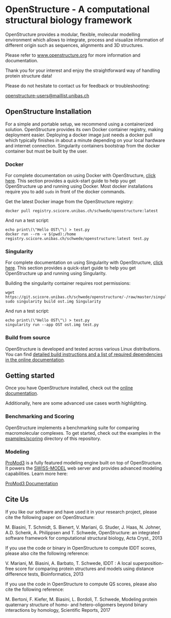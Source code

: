 # OpenStructure - A computational structural biology framework

OpenStructure provides a modular, flexible, molecular modelling environment
which allows to integrate, process and visualize information of different origin
such as sequences, alignments and 3D structures.

Please refer to www.openstructure.org for more information and documentation.

Thank you for your interest and enjoy the straightforward way of handling protein
structure data!

Please do not hesitate to contact us for feedback or troubleshooting:

 <a href="mailto:&#111;&#112;&#101;&#110;&#115;&#116;&#114;&#117;&#099;&#116;&#117;&#114;&#101;&#045;&#117;&#115;&#101;&#114;&#115;&#064;&#109;&#097;&#105;&#108;&#108;&#105;&#115;&#116;&#046;&#117;&#110;&#105;&#098;&#097;&#115;&#046;&#099;&#104;">&#111;&#112;&#101;&#110;&#115;&#116;&#114;&#117;&#099;&#116;&#117;&#114;&#101;&#045;&#117;&#115;&#101;&#114;&#115;&#064;&#109;&#097;&#105;&#108;&#108;&#105;&#115;&#116;&#046;&#117;&#110;&#105;&#098;&#097;&#115;&#046;&#099;&#104;</a>

## OpenStructure Installation

For a simple and portable setup, we recommend using a containerized
solution. OpenStructure provides its own Docker container registry,
making deployment easier. Deploying a docker image just needs a
docker pull which typically finishes in about a minute depending
on your local hardware and internet connection. Singularity
containers bootstrap from the docker container but must be built
by the user. 

### Docker

For complete documentation on using Docker with OpenStructure, 
[click here](https://git.scicore.unibas.ch/schwede/openstructure/tree/master/docker).
This section provides a quick-start guide to help you get OpenStructure up and running using Docker.
Most docker installations require you to add `sudo` in front of the docker commands.

Get the latest Docker image from the OpenStructure registry:

```
docker pull registry.scicore.unibas.ch/schwede/openstructure:latest
```

And run a test script:

```
echo print\(\"Hello OST\"\) > test.py
docker run --rm -v $(pwd):/home registry.scicore.unibas.ch/schwede/openstructure:latest test.py
```
### Singularity

For complete documentation on using Singularity with OpenStructure, 
[click here](https://git.scicore.unibas.ch/schwede/openstructure/tree/master/singularity).
This section provides a quick-start guide to help you get OpenStructure up and running using Singularity.

Building the singularity container requires root permissions:

```
wget https://git.scicore.unibas.ch/schwede/openstructure/-/raw/master/singularity/Singularity
sudo singularity build ost.img Singularity
```

And run a test script:

```
echo print\(\"Hello OST\"\) > test.py
singularity run --app OST ost.img test.py
```

### Build from source

OpenStructure is developed and tested across various Linux distributions.
You can find [detailed build instructions and a list of required dependencies
in the online documentation](https://openstructure.org/docs/install/).

## Getting started

Once you have OpenStructure installed, check out the [online
documentation](https://openstructure.org/docs/).

Additionally, here are some advanced use cases worth highlighting.

### Benchmarking and Scoring

OpenStructure implements a benchmarking suite for comparing macromolecular
complexes. To get started, check out the examples in the [examples/scoring](examples/scoring)
directory of this repository.

### Modeling

[ProMod3](https://git.scicore.unibas.ch/schwede/ProMod3) is a fully featured modeling engine built on top of OpenStructure.
It powers the [SWISS-MODEL](https://swissmodel.expasy.org) web server and provides advanced modeling
capabilities. Learn more here:

[ProMod3 Documentation](https://openstructure.org/promod3)


## Cite Us

If you like our software and have used it in your research project, please cite
the following paper on OpenStructure:

 M. Biasini, T. Schmidt, S. Bienert, V. Mariani, G. Studer, J. Haas, N. Johner,
 A.D. Schenk, A. Philippsen and T. Schwede, OpenStructure: an integrated
 software framework for computational structural biology, Acta Cryst., 2013

If you use the code or binary in OpenStructure to compute lDDT scores, please
also cite the following reference:

 V. Mariani, M. Biasini, A. Barbato, T. Schwede, lDDT : A local superposition-
 free score for comparing protein structures and models using distance
 difference tests, Bioinformatics, 2013

If you use the code in OpenStructure to compute QS scores, please also cite the
following reference:

 M. Bertoni, F. Kiefer, M. Biasini, L. Bordoli, T. Schwede, Modeling protein
 quaternary structure of homo- and hetero-oligomers beyond binary interactions
 by homology, Scientific Reports, 2017 

